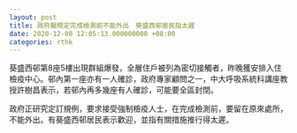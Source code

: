 ```yaml
---
layout: post
title: 政府擬規定完成檢測前不能外出　葵盛西邨居民指太遲
date: 2020-12-08 12:05:13.000000000 +08:00
categories: rthk
---
```


葵盛西邨第8座5樓出現群組爆發，全層住戶被列為密切接觸者，昨晚獲安排入住檢疫中心。邨內第一座亦有一人確診，政府專家顧問之一，中大呼吸系統科講座教授許樹昌表示，若邨內再多幾座有人確診，可能要全區封閉。

政府正研究定訂規例，要求接受強制檢疫人士，在完成檢測前，要留在原來處所，不能外出。有葵盛西邨居民表示歡迎，並指有關措施推行得太遲。
